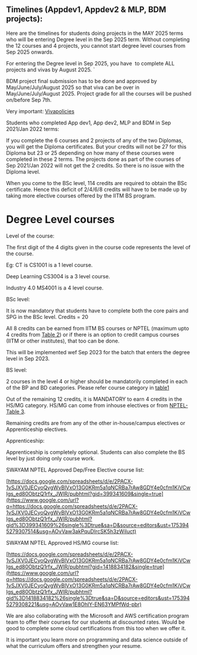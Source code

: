 ## Timelines (Appdev1, Appdev2 & MLP, BDM projects):

Here are the timelines for students doing projects in the MAY 2025 terms who will be entering Degree level in the Sep 2025 term. Without completing the 12 courses and 4 projects, you cannot start degree level courses from Sep 2025 onwards.

For entering the Degree level in Sep 2025, you have  to complete ALL projects and vivas by August 2025. \`

BDM project final submission has to be done and approved by May/June/July/August 2025 so that viva can be over in May/June/July/August 2025. Project grade for all the courses will be pushed on/before Sep 7th.

Very important: [Viva](https://www.google.com/url?q=https://docs.google.com/document/d/e/2PACX-1vT1g_NCl-ut6ET-z6nXK_UrdG2QmBOT6dNsMy0EIiho78paPDXm0-kjgot9IZC2s4ZAEKh-bC7MKWJ5/pub&sa=D&source=editors&ust=1753945279301336&usg=AOvVaw1vJCPS_OK4O9l3Xr1qtaP2)[policies](https://www.google.com/url?q=https://docs.google.com/document/d/e/2PACX-1vT1g_NCl-ut6ET-z6nXK_UrdG2QmBOT6dNsMy0EIiho78paPDXm0-kjgot9IZC2s4ZAEKh-bC7MKWJ5/pub&sa=D&source=editors&ust=1753945279301600&usg=AOvVaw2VMBizc5fqYd7Oo_sPckHm)

Students who completed App dev1, App dev2, MLP and BDM in Sep 2021/Jan 2022 terms:

If you complete the 6 courses and 2 projects of any of the two Diplomas, you will get the Diploma certificates. But your credits will not be 27 for this Diploma but 23 or 25 depending on how many of these courses were completed in these 2 terms. The projects done as part of the courses of Sep 2021/Jan 2022 will not get the 2 credits. So there is no issue with the Diploma level.

When you come to the BSc level, 114 credits are required to obtain the BSc certificate. Hence this deficit of 2/4/6/8 credits will have to be made up by taking more elective courses offered by the IITM BS program.

# Degree Level courses

Level of the course:

The first digit of the 4 digits given in the course code represents the level of the course.

Eg: CT is CS1001 is a 1 level course.

Deep Learning CS3004 is a 3 level course.

Industry 4.0 MS4001 is a 4 level course.

BSc level:

It is now mandatory that students have to complete both the core pairs and SPG in the BSc level. Credits = 20

All 8 credits can be earned from IITM BS courses or NPTEL (maximum upto 4 credits from [Table 2](https://www.google.com/url?q=https://docs.google.com/document/d/174jYHwLzKqKyPnCQoF_l7JJROLRbQALIsi_HnaWgahs/edit%23heading%3Dh.1fob9te&sa=D&source=editors&ust=1753945279304455&usg=AOvVaw1ltztYprA65BgIAY62rBfV)) or if there is an option to credit campus courses (IITM or other institutes), that too can be done.

This will be implemented wef Sep 2023 for the batch that enters the degree level in Sep 2023.

BS level:

2 courses in the level 4 or higher should be mandatorily completed in each of the BP and BD categories. Please refer course category in [table1](https://www.google.com/url?q=https://docs.google.com/document/d/174jYHwLzKqKyPnCQoF_l7JJROLRbQALIsi_HnaWgahs/edit%23heading%3Dh.rufxvltqqxqt&sa=D&source=editors&ust=1753945279305714&usg=AOvVaw2hcRkHBUnL_3DIgxdUUPrH)

Out of the remaining 12 credits, it is MANDATORY to earn 4 credits in the HS/MG category. HS/MG can come from inhouse electives or from [NPTEL-Table 3](https://www.google.com/url?q=https://docs.google.com/document/d/174jYHwLzKqKyPnCQoF_l7JJROLRbQALIsi_HnaWgahs/edit%23heading%3Dh.vy049mks8w3m&sa=D&source=editors&ust=1753945279306232&usg=AOvVaw1m8uNnmBzy4DnRS1s-Rtzc).

Remaining credits are from any of the other in-house/campus electives or Apprenticeship electives.

Apprenticeship:

Apprenticeship is completely optional. Students can also complete the BS level by just doing only course work.

SWAYAM NPTEL Approved Dep/Free Elective course list:

[https://docs.google.com/spreadsheets/d/e/2PACX-1vSJXV0JECyoQvgWvBlVxO13G0KRm5a1qNCRBa7rAw8GDY4e0cfm1KiVCwIgs_ed80ObtzQ1rfx_JWIR/pubhtml?gid=399341609&single=true](https://www.google.com/url?q=https://docs.google.com/spreadsheets/d/e/2PACX-1vSJXV0JECyoQvgWvBlVxO13G0KRm5a1qNCRBa7rAw8GDY4e0cfm1KiVCwIgs_ed80ObtzQ1rfx_JWIR/pubhtml?gid%3D399341609%26single%3Dtrue&sa=D&source=editors&ust=1753945279307514&usg=AOvVaw3akPquDIrcSK5h3zWiluct)

SWAYAM NPTEL Approved HS/MG course list:

[https://docs.google.com/spreadsheets/d/e/2PACX-1vSJXV0JECyoQvgWvBlVxO13G0KRm5a1qNCRBa7rAw8GDY4e0cfm1KiVCwIgs_ed80ObtzQ1rfx_JWIR/pubhtml?gid=1418834182&single=true](https://www.google.com/url?q=https://docs.google.com/spreadsheets/d/e/2PACX-1vSJXV0JECyoQvgWvBlVxO13G0KRm5a1qNCRBa7rAw8GDY4e0cfm1KiVCwIgs_ed80ObtzQ1rfx_JWIR/pubhtml?gid%3D1418834182%26single%3Dtrue&sa=D&source=editors&ust=1753945279308221&usg=AOvVaw1E8OhlY-EN63YMPfWd-pbr)

We are also collaborating with the Microsoft and AWS certification program team to offer their courses for our students at discounted rates. Would be good to complete some cloud certifications from this too when we offer it.

It is important you learn more on programming and data science outside of what the curriculum offers and strengthen your resume.